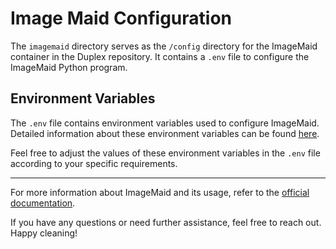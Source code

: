 # Image Maid Configuration

The `imagemaid` directory serves as the `/config` directory for the ImageMaid container in the Duplex repository. It contains a `.env` file to configure the ImageMaid Python program.

## Environment Variables

The `.env` file contains environment variables used to configure ImageMaid. Detailed information about these environment variables can be found [here](https://kometa.wiki/en/nightly/kometa/scripts/imagemaid/#example-env-file).

Feel free to adjust the values of these environment variables in the `.env` file according to your specific requirements.

---

For more information about ImageMaid and its usage, refer to the [official documentation](https://kometa.wiki/en/nightly/kometa/scripts/imagemaid/).

If you have any questions or need further assistance, feel free to reach out. Happy cleaning!
